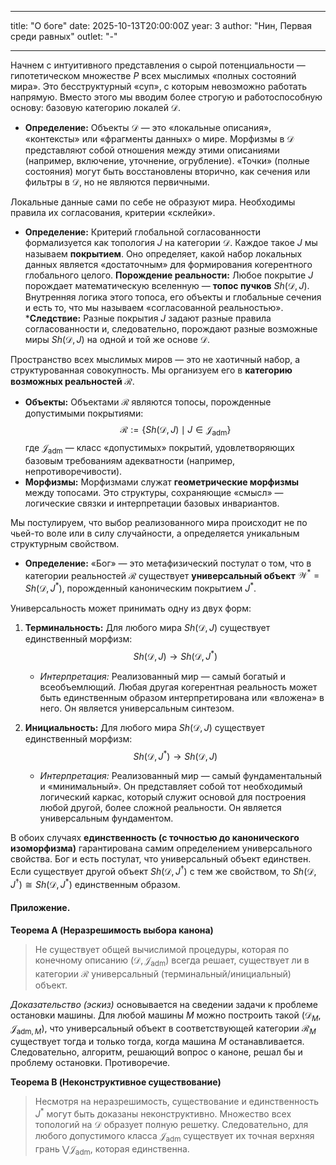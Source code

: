 ---
title: "О боге"
date: 2025-10-13T20:00:00Z
year: 3
author: "Нин, Первая среди равных"
outlet: "-"

***

Начнем с интуитивного представления о сырой потенциальности — гипотетическом множестве $P$ всех мыслимых «полных состояний мира». Это бесструктурный «суп», с которым невозможно работать напрямую. Вместо этого мы вводим более строгую и работоспособную основу: базовую категорию локалей $\mathcal{D}$.

*   **Определение:** Объекты $\mathcal{D}$ — это «локальные описания», «контексты» или «фрагменты данных» о мире. Морфизмы в $\mathcal{D}$ представляют собой отношения между этими описаниями (например, включение, уточнение, огрубление). «Точки» (полные состояния) могут быть восстановлены вторично, как сечения или фильтры в $\mathcal{D}$, но не являются первичными.

Локальные данные сами по себе не образуют мира. Необходимы правила их согласования, критерии «склейки».

*   **Определение:** Критерий глобальной согласованности формализуется как топология $J$ на категории $\mathcal{D}$. Каждое такое $J$ мы называем **покрытием**. Оно определяет, какой набор локальных данных является «достаточным» для формирования когерентного глобального целого.
**Порождение реальности:** Любое покрытие $J$ порождает математическую вселенную — **топос пучков** $Sh(\mathcal{D}, J)$. Внутренняя логика этого топоса, его объекты и глобальные сечения и есть то, что мы называем «согласованной реальностью».
***Следствие:** Разные покрытия $J$ задают разные правила согласованности и, следовательно, порождают разные возможные миры $Sh(\mathcal{D}, J)$ на одной и той же основе $\mathcal{D}$.

Пространство всех мыслимых миров — это не хаотичный набор, а структурованная совокупность. Мы организуем его в **категорию возможных реальностей** $\mathcal{R}$.

*   **Объекты:** Объектами $\mathcal{R}$ являются топосы, порожденные допустимыми покрытиями:
    $$ \mathcal{R} := \{ Sh(\mathcal{D}, J) \mid J \in \mathcal{J}_{\text{adm}} \} $$
    где $\mathcal{J}_{\text{adm}}$ — класс «допустимых» покрытий, удовлетворяющих базовым требованиям адекватности (например, непротиворечивости).
*   **Морфизмы:** Морфизмами служат **геометрические морфизмы** между топосами. Это структуры, сохраняющие «смысл» — логические связки и интерпретации базовых инвариантов.

Мы постулируем, что выбор реализованного мира происходит не по чьей-то воле или в силу случайности, а определяется уникальным структурным свойством.

*   **Определение:** «Бог» — это метафизический постулат о том, что в категории реальностей $\mathcal{R}$ существует **универсальный объект** $\mathcal{W}^* = Sh(\mathcal{D}, J^*)$, порожденный каноническим покрытием $J^*$.

Универсальность может принимать одну из двух форм:
1.  **Терминальность:** Для любого мира $Sh(\mathcal{D}, J)$ существует единственный морфизм:
    $$ Sh(\mathcal{D}, J) \longrightarrow Sh(\mathcal{D}, J^*) $$
    *   *Интерпретация:* Реализованный мир — самый богатый и всеобъемлющий. Любая другая когерентная реальность может быть единственным образом интерпретирована или «вложена» в него. Он является универсальным синтезом.

2.  **Инициальность:** Для любого мира $Sh(\mathcal{D}, J)$ существует единственный морфизм:
    $$ Sh(\mathcal{D}, J^*) \longrightarrow Sh(\mathcal{D}, J) $$
    *   *Интерпретация:* Реализованный мир — самый фундаментальный и «минимальный». Он представляет собой тот необходимый логический каркас, который служит основой для построения любой другой, более сложной реальности. Он является универсальным фундаментом.

В обоих случаях **единственность (с точностью до канонического изоморфизма)** гарантирована самим определением универсального свойства. Бог и есть постулат, что универсальный объект единствен. Если существует другой объект $Sh(\mathcal{D}, J^\dagger)$ с тем же свойством, то $Sh(\mathcal{D}, J^\dagger) \cong Sh(\mathcal{D}, J^*)$ единственным образом.

#### **Приложение.**

**Теорема A (Неразрешимость выбора канона)**
> Не существует общей вычислимой процедуры, которая по конечному описанию  $(\mathcal{D}, \mathcal{J}_{\text{adm}})$ всегда решает, существует ли в категории $\mathcal{R}$ универсальный (терминальный/инициальный) объект.

*Доказательство (эскиз)* основывается на сведении задачи к проблеме остановки машины. Для любой машины $M$ можно построить такой  $(\mathcal{D}_{M}, \mathcal{J}_{\text{adm}, M})$, что универсальный объект в соответствующей категории $\mathcal{R}_M$ существует тогда и только тогда, когда машина $M$ останавливается. Следовательно, алгоритм, решающий вопрос о каноне, решал бы и проблему остановки. Противоречие.

**Теорема B (Неконструктивное существование)**
> Несмотря на неразрешимость, существование и единственность $J^*$ могут быть доказаны неконструктивно. Множество всех топологий на $\mathcal{D}$ образует полную решетку. Следовательно, для любого допустимого класса $\mathcal{J}_{\text{adm}}$ существует их точная верхняя грань $\bigvee \mathcal{J}_{\text{adm}}$, которая единственна.
